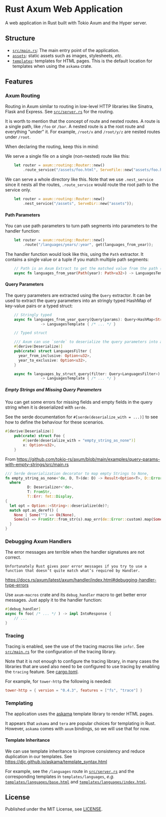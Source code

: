 # Rust Axum Web Application

A web application in Rust built with Tokio Axum and the Hyper server.

## Structure

- [`src/main.rs`](src/main.rs): The main entry point of the application.
- [`assets`](assets): static assets such as images, stylesheets, *etc*.
- [`templates`](templates): templates for HTML pages. This is the default location for templates
  when using the `askama` crate.

## Features

### Axum Routing

Routing in Axum similar to routing in low-level HTTP libraries like Sinatra, Flask and Express.
See [`src/server.rs`](src/main.rs) for the routing.

It is worth to mention that the concept of route and nested routes.
A route is a single path, like `/foo` or `/bar`. A nested route is a the root route
and everything "under" it. For example, `/root/x` and `/root/y/z` are nested routes under `/root`.

When declaring the routing, keep this in mind:

We serve a single file on a single (non-nested) route like this:

```rust 
    let router = axum::routing::Router::new()
        .route_service("/assets/foo.html", ServeFile::new("assets/foo.html"));
```

We can serve a whole directory like this. Note that we use `.nest_service` since it nests all the routes,
`.route_service` would route the root path to the service only.

```rust 
    let router = axum::routing::Router::new()
        .nest_service("/assets", ServeDir::new("assets"));
```

#### Path Parameters
You can use path parameters to turn path segments into parameters to the handler function:
```rust
    let router = axum::routing::Router::new()
        .route("/languages/years/:year", get(languages_from_year));
```

The handler function would look like this, using the `Path` extractor. It contains a 
single value or a tuple if you match multiple path segments:

```rust
    // Path is an Axum Extract to get the matched value from the path (see below in the route configuration)
    async fn languages_from_year(Path(year): Path<u32>) -> LanguagesTemplate { /* ... */ }
```

#### Query Parameters
The query parameters are extracted using the `Query` extractor. It can be used to extract the
query parameters into an stringly typed HashMap of key-value pairs or a typed struct:

```rust
    // Stringly typed
    async fn languages_from_year_query(Query(params): Query<HashMap<String, String>>) 
                -> LanguagesTemplate { /* ... */ }
```

```rust
    // Typed struct

    /// Axum can use `serde` to deserialize the query parameters into a struct
    #[derive(Deserialize)]
    pub(crate) struct LanguagesFilter {
      year_from_inclusive: Option<u32>,
      year_to_exclusive: Option<u32>,
    }

    async fn languages_by_struct_query(filter: Query<LanguagesFilter>) 
                -> LanguagesTemplate { /* ... */ }
```

##### Empty Strings and Missing Query Parameters
You can get some errors for missing fields and empty fields in the query string when it is deserialized with `serde`.

See the serde documentation for `#[serde(deserialize_with = ...)]`
to see how to define the behaviour for these scenarios.

```rust
#[derive(Deserialize)]
    pub(crate) struct Foo {
        #[serde(deserialize_with = "empty_string_as_none")]
        x: Option<u32>,
    }
```

From https://github.com/tokio-rs/axum/blob/main/examples/query-params-with-empty-strings/src/main.rs 

```rust 
/// Serde deserialization decorator to map empty Strings to None,
fn empty_string_as_none<'de, D, T>(de: D) -> Result<Option<T>, D::Error>
  where
          D: Deserializer<'de>,
          T: FromStr,
          T::Err: fmt::Display,
{
  let opt = Option::<String>::deserialize(de)?;
  match opt.as_deref() {
    None | Some("") => Ok(None),
    Some(s) => FromStr::from_str(s).map_err(de::Error::custom).map(Some),
  }
}

```


### Debugging Axum Handlers

The error messages are terrible when the handler signatures are not correct.

    Unfortunately Rust gives poor error messages if you try to use a function that doesn’t quite match what’s required by Handler.

https://docs.rs/axum/latest/axum/handler/index.html#debugging-handler-type-errors

Use `axum-macros` crate and its `debug_handler` macro to get better error messages. 
Just apply it to the handler function:

```rust
#[debug_handler]
async fn foo( /* ... */ ) -> impl IntoResponse {
    // ...
}
```

### Tracing

Tracing is enabled, see the use of the tracing macros like `info!`.
See [`src/main.rs`](src/main.rs) for the configuration of the tracing library.

Note that it is not enough to configure the tracing library, in many cases
the libraries that are used also need to be configured to use tracing by enabling
the `tracing` feature. See [cargo.toml](cargo.toml).

For example, for `tower-http` the following is needed:

```toml
tower-http = { version = "0.4.3", features = ["fs", "trace"] }
```

### Templating

The application uses the [askama](https://github.com/djc/askama) template library to render HTML pages.

It appears that `askama` and `tera` are popular choices for templating in Rust. However, `askama`
comes with `axum` bindings, so we will use that for now.

#### Template Inheritance
We can use template inheritance to improve consistency and reduce duplication in our templates.
See https://djc.github.io/askama/template_syntax.html

For example, see the `/languages` route in [`src/server.rs`](src/server.rs) and the corresponding
templates in `templates/languages`, *e.g.* [`templates/languages/base.html`](templates/languages/base.html)
and [`templates/languages/index.html`](templates/languages/index.html).

## License

Published under the MIT License, see [LICENSE](LICENSE).
